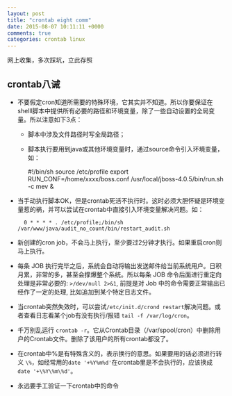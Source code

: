 ```yaml
---
layout: post
title: "crontab eight comm"
date: 2015-08-07 10:11:11 +0000
comments: true
categories: crontab linux
---
```


网上收集，多次踩坑，立此存照

## crontab八诫

* 不要假定cron知道所需要的特殊环境，它其实并不知道。所以你要保证在shelll脚本中提供所有必要的路径和环境变量，除了一些自动设置的全局变量。所以注意如下3点：

    * 脚本中涉及文件路径时写全局路径；
    * 脚本执行要用到java或其他环境变量时，通过source命令引入环境变量，如：

        #!/bin/sh
        source /etc/profile
        export RUN_CONF=/home/xxxx/boss.conf
        /usr/local/jboss-4.0.5/bin/run.sh -c mev &

* 当手动执行脚本OK，但是crontab死活不执行时。这时必须大胆怀疑是环境变量惹的祸，并可以尝试在crontab中直接引入环境变量解决问题。如：

        0 * * * * . /etc/profile;/bin/sh /var/www/java/audit_no_count/bin/restart_audit.sh

* 新创建的cron job，不会马上执行，至少要过2分钟才执行。如果重启cron则马上执行。

* 每条 JOB 执行完毕之后，系统会自动将输出发送邮件给当前系统用户。日积月累，非常的多，甚至会撑爆整个系统。所以每条 JOB 命令后面进行重定向处理是非常必要的: `>/dev/null 2>&1`, 前提是对 Job 中的命令需要正常输出已经作了一定的处理, 比如追加到某个特定日志文件。

* 当crontab突然失效时，可以尝试`/etc/init.d/crond restart`解决问题。或者查看日志看某个job有没有执行/报错 `tail -f /var/log/cron`。

* 千万别乱运行 `crontab -r`。它从Crontab目录（/var/spool/cron）中删除用户的Crontab文件。删除了该用户的所有crontab都没了。

* 在crontab中%是有特殊含义的，表示换行的意思。如果要用的话必须进行转义 `\%`，如经常用的`date '+%Y%m%d'`在crontab里是不会执行的，应该换成 `date '+\%Y\%m\%d'`。

* 永远要手工验证一下crontab中的命令
